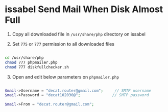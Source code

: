 # issabel Send Mail When Disk Almost Full

1. Copy all downloaded file in `/usr/share/php` directory on issabel

2. Set `775` or `777` permission to all downloaded files
``` bash script

cd /usr/share/php
chmod 777 phpmailer.php
chmod 777 diskfullchecker.sh

```
3. Open and edit below parameters on `phpmailer.php` 
```php

$mail->Username = "decat.router@gmail.com";     // SMTP username
$mail->Password = "decat102030@";              // SMTP password

$mail->From = "decat.router@gmail.com";

```
